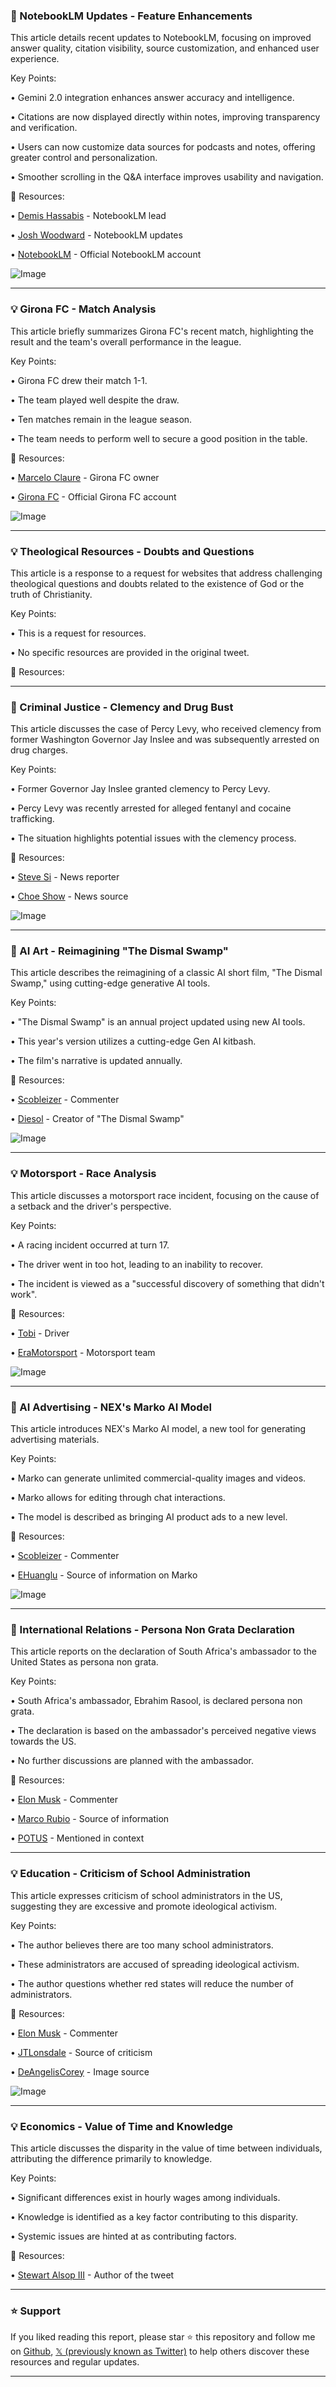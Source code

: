### 🤖 NotebookLM Updates - Feature Enhancements

This article details recent updates to NotebookLM, focusing on improved answer quality, citation visibility, source customization, and enhanced user experience.

Key Points:

•  Gemini 2.0 integration enhances answer accuracy and intelligence.


•  Citations are now displayed directly within notes, improving transparency and verification.


•  Users can now customize data sources for podcasts and notes, offering greater control and personalization.


•  Smoother scrolling in the Q&A interface improves usability and navigation.


🔗 Resources:

• [Demis Hassabis](https://x.com/demishassabis) - NotebookLM lead


• [Josh Woodward](https://x.com/joshwoodward) - NotebookLM updates


• [NotebookLM](https://x.com/NotebookLM) - Official NotebookLM account


![Image](https://pbs.twimg.com/media/GmHdK-1XgAAMbSw?format=jpg&name=small)


---

### 💡 Girona FC - Match Analysis

This article briefly summarizes Girona FC's recent match, highlighting the result and the team's overall performance in the league.

Key Points:

•  Girona FC drew their match 1-1.


•  The team played well despite the draw.


•  Ten matches remain in the league season.


•  The team needs to perform well to secure a good position in the table.


🔗 Resources:

• [Marcelo Claure](https://x.com/marceloclaure) -  Girona FC owner


• [Girona FC](https://x.com/GironaFC) - Official Girona FC account


![Image](https://pbs.twimg.com/media/GmHdK-1XgAAMbSw?format=jpg&name=small)


---

### 💡 Theological Resources - Doubts and Questions

This article is a response to a request for websites that address challenging theological questions and doubts related to the existence of God or the truth of Christianity.

Key Points:

• This is a request for resources.


• No specific resources are provided in the original tweet.


🔗 Resources:


---

### 🤖 Criminal Justice - Clemency and Drug Bust

This article discusses the case of Percy Levy, who received clemency from former Washington Governor Jay Inslee and was subsequently arrested on drug charges.

Key Points:

• Former Governor Jay Inslee granted clemency to Percy Levy.


• Percy Levy was recently arrested for alleged fentanyl and cocaine trafficking.


• The situation highlights potential issues with the clemency process.


🔗 Resources:

• [Steve Si](https://x.com/stevesi) - News reporter


• [Choe Show](https://x.com/choeshow) - News source


![Image](https://pbs.twimg.com/media/GmCj_4FbkAADfCa?format=jpg&name=small)


---

### 🚀 AI Art - Reimagining "The Dismal Swamp"

This article describes the reimagining of a classic AI short film, "The Dismal Swamp," using cutting-edge generative AI tools.

Key Points:

• "The Dismal Swamp" is an annual project updated using new AI tools.


• This year's version utilizes a cutting-edge Gen AI kitbash.


• The film's narrative is updated annually.


🔗 Resources:

• [Scobleizer](https://x.com/Scobleizer) - Commenter


• [Diesol](https://x.com/Diesol) - Creator of "The Dismal Swamp"


![Image](https://pbs.twimg.com/ext_tw_video_thumb/1901027026234216448/pu/img/4kbyDv4_La9uKr2T.jpg)


---

### 💡 Motorsport - Race Analysis

This article discusses a motorsport race incident, focusing on the cause of a setback and the driver's perspective.

Key Points:

•  A racing incident occurred at turn 17.


•  The driver went in too hot, leading to an inability to recover.


•  The incident is viewed as a "successful discovery of something that didn't work".


🔗 Resources:

• [Tobi](https://x.com/tobi) - Driver


• [EraMotorsport](https://x.com/EraMotorsport) - Motorsport team


![Image](https://pbs.twimg.com/media/GmFgWNhWEAAjje4?format=jpg&name=small)


---

### 🚀 AI Advertising - NEX's Marko AI Model

This article introduces NEX's Marko AI model, a new tool for generating advertising materials.

Key Points:

• Marko can generate unlimited commercial-quality images and videos.


• Marko allows for editing through chat interactions.


• The model is described as bringing AI product ads to a new level.


🔗 Resources:

• [Scobleizer](https://x.com/Scobleizer) - Commenter


• [EHuanglu](https://x.com/EHuanglu) -  Source of information on Marko


![Image](https://pbs.twimg.com/ext_tw_video_thumb/1900909505501913088/pu/img/yHNlFRJ9dhsNxekG.jpg)


---

### 🤖 International Relations - Persona Non Grata Declaration

This article reports on the declaration of South Africa's ambassador to the United States as persona non grata.

Key Points:

• South Africa's ambassador, Ebrahim Rasool, is declared persona non grata.


• The declaration is based on the ambassador's perceived negative views towards the US.


•  No further discussions are planned with the ambassador.


🔗 Resources:

• [Elon Musk](https://x.com/elonmusk) - Commenter


• [Marco Rubio](https://x.com/SecRubio) - Source of information


• [POTUS](https://x.com/POTUS) - Mentioned in context



---

### 💡 Education - Criticism of School Administration

This article expresses criticism of school administrators in the US, suggesting they are excessive and promote ideological activism.

Key Points:

•  The author believes there are too many school administrators.


•  These administrators are accused of spreading ideological activism.


•  The author questions whether red states will reduce the number of administrators.



🔗 Resources:

• [Elon Musk](https://x.com/elonmusk) - Commenter


• [JTLonsdale](https://x.com/JTLonsdale) - Source of criticism


• [DeAngelisCorey](https://x.com/DeAngelisCorey) - Image source


![Image](https://pbs.twimg.com/media/GmCsCz7bcAARYor?format=jpg&name=small)



---

### 💡 Economics - Value of Time and Knowledge

This article discusses the disparity in the value of time between individuals, attributing the difference primarily to knowledge.

Key Points:

•  Significant differences exist in hourly wages among individuals.


•  Knowledge is identified as a key factor contributing to this disparity.


•  Systemic issues are hinted at as contributing factors.


🔗 Resources:

• [Stewart Alsop III](https://x.com/StewartalsopIII) - Author of the tweet


---

### ⭐️ Support

If you liked reading this report, please star ⭐️ this repository and follow me on [Github](https://github.com/Drix10), [𝕏 (previously known as Twitter)](https://x.com/DRIX_10_) to help others discover these resources and regular updates.

---